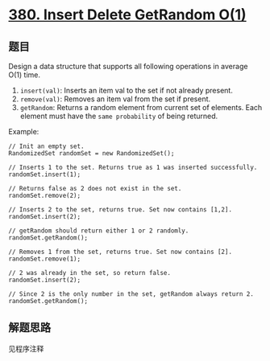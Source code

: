 # [380. Insert Delete GetRandom O(1)](https://leetcode.com/problems/insert-delete-getrandom-o1/)

## 题目
Design a data structure that supports all following operations in average O(1) time.

1. `insert(val)`: Inserts an item val to the set if not already present.
1. `remove(val)`: Removes an item val from the set if present.
1. `getRandom`: Returns a random element from current set of elements. Each element must have the `same probability` of being returned.



Example:
```
// Init an empty set.
RandomizedSet randomSet = new RandomizedSet();

// Inserts 1 to the set. Returns true as 1 was inserted successfully.
randomSet.insert(1);

// Returns false as 2 does not exist in the set.
randomSet.remove(2);

// Inserts 2 to the set, returns true. Set now contains [1,2].
randomSet.insert(2);

// getRandom should return either 1 or 2 randomly.
randomSet.getRandom();

// Removes 1 from the set, returns true. Set now contains [2].
randomSet.remove(1);

// 2 was already in the set, so return false.
randomSet.insert(2);

// Since 2 is the only number in the set, getRandom always return 2.
randomSet.getRandom();
```

## 解题思路

见程序注释

